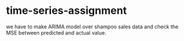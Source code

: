 # time-series-assignment
we have to make ARIMA model over shampoo sales data and check the MSE between predicted and actual value.
